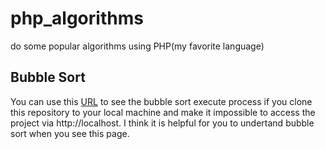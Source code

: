# php_algorithms
do some popular algorithms using PHP(my favorite language)

## Bubble Sort

You can use this [URL](http://localhost/php_algorithm/show_bubble_sort.php) to see the bubble sort execute process if you clone this repository to your local machine and make it impossible to access the project via http://localhost.
I think it is helpful for you to undertand bubble sort when you see this page. 

